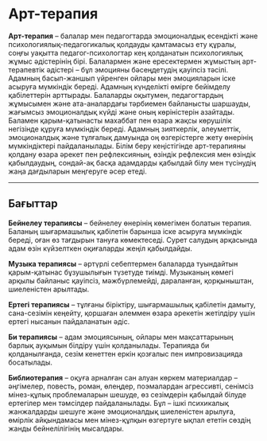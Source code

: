 # Арт-терапия

**Арт-терапия** – балалар мен педагогтарда эмоционалдық есендікті және психологиялық-педагогикалық қолдауды қамтамасыз ету құралы, соңғы уақытта педагог-психологтар кең қолданатын психологиялық жұмыс әдістерінің бірі. Балалармен және ересектермен жұмыстың арт-терапевтік әдістері – бұл эмоцияны бәсеңдетудің қауіпсіз тәсілі. Адамның басып-жаншып үйренген ойлары мен эмоцияларын іске асыруға мүмкіндік береді. Адамның күнделікті өмірге бейімделу қабілеттерін арттырады. Балаларды оқытумен, педагогтардың жұмысымен және ата-аналардағы тәрбиемен байланысты шаршауды, жағымсыз эмоционалдық күйді және оның көріністерін азайтады. Баламен қарым-қатынасты махаббат пен өзара жақсы көрушілік негізінде құруға мүмкіндік береді. Адамның зияткерлік, әлеуметтік, эмоционалдық және тұлғалық дамуында оң өзгерістерге жету өнерінің мүмкіндіктері пайдаланылады. Білім беру кеңістігінде арт-терапияны қолдану өзара әрекет пен рефлексияның, өзіндік рефлексия мен өзіндік қабылдаудың, сондай-ақ басқа адамдарды қабылдай білу мен түсінудің жаңа дағдыларын меңгеруге әсер етеді.

---

## Бағыттар

**Бейнелеу терапиясы** – бейнелеу өнерінің көмегімен болатын терапия. Баланың шығармашылық қабілетін барынша іске асыруға мүмкіндік береді, оған өз тағдырын тануға көмектеседі. Сурет салудың арқасында адам өзін күйзелткен оқиғаларды жеңіл қабылдайды.

**Музыка терапиясы** – әртүрлі себептермен балаларда туындайтын қарым-қатынас бұзушылығын түзетуде тиімді. Музыканың көмегі арқылы байланыс қауіпсіз, мәжбүрлемейді, дараланған, қорқыныштан, шиеленістен арылтады.

**Ертегі терапиясы** – тұлғаны біріктіру, шығармашылық қабілетін дамыту, сана-сезімін кеңейту, қоршаған әлеммен өзара әрекетін жетілдіру үшін ертегі нысанын пайдаланатын әдіс.

**Би терапиясы** – адам эмоциясының, ойлары мен мақсаттарының барлық ауқымын білдіру үшін қолданылады. Терапияда би қолданылғанда, сезім кенеттен еркін қозғалыс пен импровизацияда босатылады.

**Библиотерапия** – оқуға арналған сан алуан көркем материалдар – әңгімелер, повесть, роман, өлеңдер, поэмалардан агрессивті, сенімсіз мінез-құлық проблемаларын шешуде, өз сезімдерін қабылдай білуде ертегілер мен тәмсілдер пайдаланылады. Бұл – ішкі психикалық жанжалдарды шешуге және эмоционалдық шиеленістен арылуға, өмірлік айқындамасы мен мінез-құлқын өзгертуге ықпал ететін сөздің жанды бейнелілігінің мысалдары.
